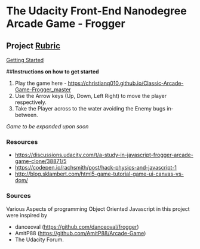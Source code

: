 The Udacity Front-End Nanodegree Arcade Game - Frogger
======================================================

Project [Rubric](https://review.udacity.com/#!/projects/2696458597/rubric)
---
[Getting Started](https://docs.google.com/document/d/1v01aScPjSWCCWQLIpFqvg3-vXLH2e8_SZQKC8jNO0Dc/pub)

##**Instructions on how to get started**
1. Play the game here - https://christianq010.github.io/Classic-Arcade-Game-Frogger_master 
2. Use the Arrow keys (Up, Down, Left Right) to move the player respectively.
3. Take the Player across to the water avoiding the Enemy bugs in-between.

*Game to be expanded upon soon*

### Resources 
* https://discussions.udacity.com/t/a-study-in-javascript-frogger-arcade-game-clone/38871/5
* https://codepen.io/rachsmith/post/hack-physics-and-javascript-1
* http://blog.sklambert.com/html5-game-tutorial-game-ui-canvas-vs-dom/

### Sources
Various Aspects of programming Object Oriented Javascript in this project were inspired by
* danceoval (https://github.com/danceoval/frogger)
* AmitP88 (https://github.com/AmitP88/Arcade-Game) 
* The Udacity Forum.



